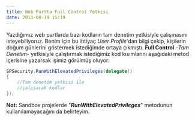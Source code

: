 ```yaml
---
title: Web Partta Full Control Yetkisi
date: 2013-08-19 15:19
---
```


Yazdığımız web partlarda bazı kodların tam denetim yetkisiyle çalışmasını isteyebiliyoruz. Benim için bu ihtiyaç *User Profile*'dan bilgi çekip, kişilerin doğum günlerini göstermek istediğimde ortaya çıkmıştı. **Full Control** -*Tam Denetim*- yetkisiyle çalıştırmak istediğimiz kod kısımlarını aşağıdaki metod içerisine yazarsak işimiz görülmüş oluyor:

<!--more-->
```csharp
SPSecurity.RunWithElevatedPrivileges(delegate()
{
	//Tam denetim yetkisi ile
	//çalışacak kodlar
});
```

**Not:** Sandbox projelerde "***RunWithElevatedPrivileges***" metodunun kullanılamayacağını da belirteyim.
